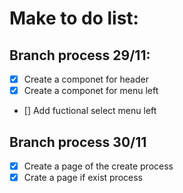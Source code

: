 # Make to do list:

## Branch process 29/11:
- [x] Create a componet for header
- [x] Create a componet for menu left
- [] Add fuctional select menu left

## Branch process 30/11
- [x] Create a page of the create process
- [x] Crate a page if exist process
